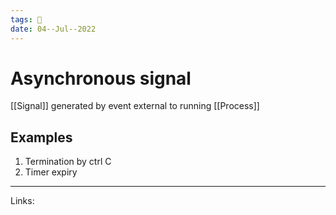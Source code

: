 ```yaml
---
tags: 🌱
date: 04--Jul--2022
---
```


# Asynchronous signal

[[Signal]] generated by event external to running [[Process]]

## Examples

1. Termination by ctrl C
2. Timer expiry

---
Links: 